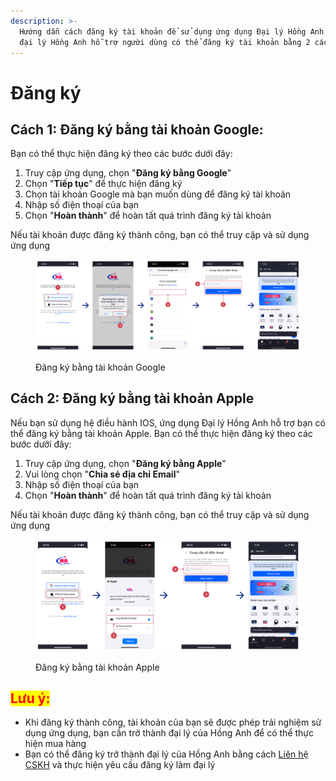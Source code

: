 ```yaml
---
description: >-
  Hướng dẫn cách đăng ký tài khoản để sử dụng ứng dụng Đại lý Hồng Anh. Ứng dụng
  đại lý Hồng Anh hỗ trợ người dùng có thể đăng ký tài khoản bằng 2 cách:
---
```


# Đăng ký

## Cách 1: Đăng ký bằng tài khoản Google:

Bạn có thể thực hiện đăng ký theo các bước dưới đây:

1. Truy cập ứng dụng, chọn "**Đăng ký bằng Google**"
2. Chọn "**Tiếp tục**" để thực hiện đăng ký
3. Chọn tài khoản Google mà bạn muốn dùng để đăng ký tài khoản
4. Nhập số điện thoại của bạn
5. Chọn "**Hoàn thành**" để hoàn tất quá trình đăng ký tài khoản

Nếu tài khoản được đăng ký thành công, bạn có thể truy cập và sử dụng ứng dụng

<figure><img src="../.gitbook/assets/Đăng ký.png" alt=""><figcaption><p>Đăng ký bằng tài khoản Google</p></figcaption></figure>



## Cách 2: Đăng ký bằng tài khoản Apple

Nếu bạn sử dụng hệ điều hành IOS, ứng dụng Đại lý Hồng Anh hỗ trợ bạn có thể đăng ký bằng tài khoản Apple. Bạn có thể thực hiện đăng ký theo các bước dưới đây:

1. Truy cập ứng dụng, chọn "**Đăng ký bằng Apple**"
2. Vui lòng chọn "**Chia sẻ địa chỉ Email**"
3. Nhập số điện thoại của bạn
4. Chọn "**Hoàn thành**" để hoàn tất quá trình đăng ký tài khoản

Nếu tài khoản được đăng ký thành công, bạn có thể truy cập và sử dụng ứng dụng

<figure><img src="../.gitbook/assets/Đăng ký = Apple.png" alt=""><figcaption><p>Đăng ký bằng tài khoản Apple</p></figcaption></figure>



## <mark style="color:red;">Lưu ý:</mark>

* Khi đăng ký thành công, tài khoản của bạn sẽ được phép trải nghiệm sử dụng ứng dụng, bạn cần trở thành đại lý của Hồng Anh để có thể thực hiện mua hàng
* Bạn có thể đăng ký trở thành đại lý của Hồng Anh bằng cách [Liên hệ CSKH](lien-he-cskh.md) và thực hiện yêu cầu đăng ký làm đại lý
